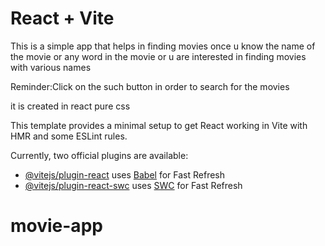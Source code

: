 # React + Vite
This is a simple app that helps in finding movies once u know the name of the movie or any word in the movie or u are interested in finding movies with various names 

Reminder:Click on the such button in order to search for the movies

it is created in react pure css

This template provides a minimal setup to get React working in Vite with HMR and some ESLint rules.

Currently, two official plugins are available:

- [@vitejs/plugin-react](https://github.com/vitejs/vite-plugin-react/blob/main/packages/plugin-react/README.md) uses [Babel](https://babeljs.io/) for Fast Refresh
- [@vitejs/plugin-react-swc](https://github.com/vitejs/vite-plugin-react-swc) uses [SWC](https://swc.rs/) for Fast Refresh
# movie-app